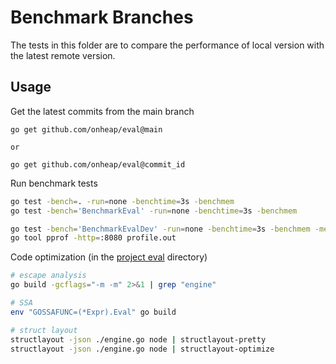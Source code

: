 # Benchmark Branches

The tests in this folder are to compare the performance of local version with the latest remote version.

## Usage

Get the latest commits from the main branch
```
go get github.com/onheap/eval@main

or

go get github.com/onheap/eval@commit_id
```

Run benchmark tests
```bash
go test -bench=. -run=none -benchtime=3s -benchmem
go test -bench='BenchmarkEval' -run=none -benchtime=3s -benchmem

go test -bench='BenchmarkEvalDev' -run=none -benchtime=3s -benchmem -memprofile profile.out
go tool pprof -http=:8080 profile.out
```

Code optimization (in the [project eval](https://github.com/onheap/eval) directory)
```bash
# escape analysis
go build -gcflags="-m -m" 2>&1 | grep "engine"

# SSA
env "GOSSAFUNC=(*Expr).Eval" go build

# struct layout
structlayout -json ./engine.go node | structlayout-pretty
structlayout -json ./engine.go node | structlayout-optimize
```

